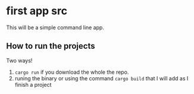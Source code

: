 # first app src
This will be a simple command line app. 

## How to run the projects
Two ways! <br/>
1) <code>cargo run</code> if you download the whole the repo. <br/>
2) runing the binary or using the command <code>cargo build</code> that I will add as I finish a project <br/>
